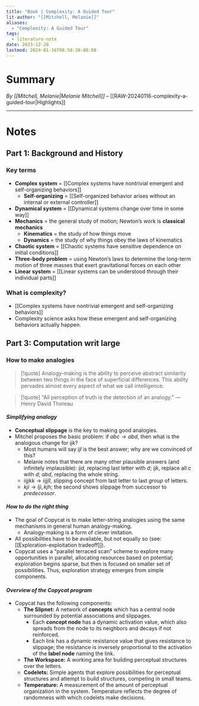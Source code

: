 ```yaml
---
title: "Book | Complexity: A Guided Tour"
lit-author: "[[Mitchell, Melanie]]"
aliases:
  - "Complexity: A Guided Tour"
tags:
  - literature-note
date: 2023-12-28
lastmod: 2024-01-16T08:58:28-08:00
---
```

# Summary

*By [[Mitchell, Melanie|Melanie Mitchell]]* – [[RAW-20240116-complexity-a-guided-tour|Highlights]]

---
# Notes

## Part 1: Background and History

### Key terms
- **Complex system** = [[Complex systems have nontrivial emergent and self-organizing behaviors]]
	- **Self-organizing** = [[Self-organized behavior arises without an internal or external controller]]
- **Dynamical system** = [[Dynamical systems change over time in some way]]
- **Mechanics** = the general study of motion; Newton’s work is **classical mechanics**
	- **Kinematics** = the study of how things move
	- **Dynamics** = the study of why things obey the laws of kinematics
- **Chaotic system** = [[Chaotic systems have sensitive dependence on initial conditions]]
- **Three-body problem** = using Newton’s laws to determine the long-term motion of three masses that exert gravitational forces on each other
- **Linear system** = [[Linear systems can be understood through their individual parts]]

### What is complexity?
- [[Complex systems have nontrivial emergent and self-organizing behaviors]]
- Complexity science asks how these emergent and self-organizing behaviors actually happen.

## Part 3: Computation writ large

### How to make analogies

>[!quote]
>Analogy-making is the ability to perceive abstract similarity between two things in the face of superficial differences. This ability pervades almost every aspect of what we call intelligence.

> [!quote]
> “All perception of truth is the detection of an analogy.” — Henry David Thoreau

#### *Simplifying analogy*

- **Conceptual slippage** is the key to making good analogies.
- Mitchel proposes the basic problem: if $abc \to abd$, then what is the analogous change for $ijk$?
	- Most humans will say $ijl$ is the best answer; why are we convinced of this?
	- Melanie notes that there are many other plausible answers (and infinitely implausible): $ijd$, replacing last letter with $d$;  $ijk$, replace all $c$ with $d$;  $abd$, replacing the whole string.
	- $iijjkk \to iijjll$, slipping concept from last letter to last *group* of letters.
	- $kji \to lji, kjh$; the second shows slippage from successor to *predecessor*.

#### *How to do the right thing*

- The goal of Copycat is to make letter-string analogies using the same mechanisms in general human analogy-making.
	- Analogy-making is a form of clever imitation.
- All possibilities have to be available, but not equally so (see: [[Exploration-exploitation tradeoff]]).
- Copycat uses a “parallel terraced scan” scheme to explore many opportunities in parallel, allocating resources based on potential; exploration begins sparse, but then is focused on smaller set of possibilities. Thus, exploration strategy emerges from simple components.

#### *Overview of the Copycat program*

- Copycat has the following components:
	- **The Slipnet:** A network of **concepts** which has a central node surrounded by potential associations and slippages.
		- Each **concept node** has a dynamic activation value, which also spreads from the node to its neighbors and decays if not reinforced.
		- Each link has a dynamic resistance value that gives resistance to slippage; the resistance is inversely proportional to the activation of the **label node** naming the link.
	- **The Workspace:** A working area for building perceptual structures over the letters.
	- **Codelets:** Simple agents that explore possibilities for perceptual structures and attempt to build structures, competing in small teams.
	- **Temperature:** A measurement of the amount of perceptual organization in the system. Temperature reflects the degree of randomness with which codelets make decisions.